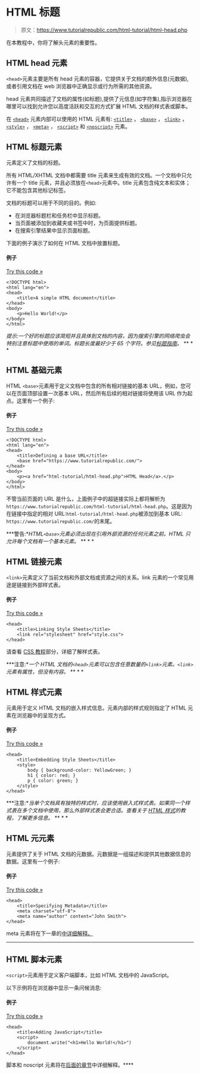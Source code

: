 # HTML 标题

> 原文：<https://www.tutorialrepublic.com/html-tutorial/html-head.php>

在本教程中，你将了解头元素的重要性。

## HTML head 元素

`<head>`元素主要是所有 head 元素的容器，它提供关于文档的额外信息(元数据),或者引用文档在 web 浏览器中正确显示或行为所需的其他资源。

head 元素共同描述了文档的属性(如标题),提供了元信息(如字符集),指示浏览器在哪里可以找到允许您以高度活跃和交互的方式扩展 HTML 文档的样式表或脚本。

在 [`<head>`](../html-reference/html-head-tag.php) 元素内部可以使用的 HTML 元素有: [`<title>`](../html-reference/html-title-tag.php) ， [`<base>`](../html-reference/html-base-tag.php) ， [`<link>`](../html-reference/html-link-tag.php) ， [`<style>`](../html-reference/html-style-tag.php) ， [`<meta>`](../html-reference/html-meta-tag.php) ， [`<script>`](../html-reference/html-script-tag.php) 和 [`<noscript>`](../html-reference/html-noscript-tag.php) 元素。

## HTML 标题元素

元素定义了文档的标题。

所有 HTML/XHTML 文档中都需要 title 元素来生成有效的文档。一个文档中只允许有一个 title 元素，并且必须放在`<head>`元素中。title 元素包含纯文本和实体；它不能包含其他标记标签。

文档的标题可以用于不同的目的。例如:

*   在浏览器标题栏和任务栏中显示标题。
*   当页面被添加到收藏夹或书签中时，为页面提供标题。
*   在搜索引擎结果中显示页面标题。

下面的例子演示了如何在 HTML 文档中放置标题。

#### 例子

[Try this code »](../codelab.php?topic=html&file=specify-a-title-for-the-document "Try this code using online Editor")

```
<!DOCTYPE html>
<html lang="en">
<head>
    <title>A simple HTML document</title>
</head>
<body>
    <p>Hello World!</p>
</body>
</html>
```

 *提示:一个好的标题应该简短并且具体到文档的内容，因为搜索引擎的网络爬虫会特别注意标题中使用的单词。标题长度最好少于 65 个字符。参见[标题指南](../faq/what-is-the-maximum-length-of-title-and-meta-description-tag.php)。*  ** * *

## HTML 基础元素

HTML `<base>`元素用于定义文档中包含的所有相对链接的基本 URL，例如，您可以在页面顶部设置一次基本 URL，然后所有后续的相对链接将使用该 URL 作为起点。这里有一个例子:

#### 例子

[Try this code »](../codelab.php?topic=html&file=setting-base-url-for-the-document "Try this code using online Editor")

```
<!DOCTYPE html>
<html lang="en">
<head>
    <title>Defining a base URL</title>
    <base href="https://www.tutorialrepublic.com/">
</head>
<body>
    <p><a href="html-tutorial/html-head.php">HTML Head</a>.</p>
</body>
</html>
```

不管当前页面的 URL 是什么，上面例子中的超链接实际上都将解析为`https://www.tutorialrepublic.com/html-tutorial/html-head.php`。这是因为在链接中指定的相对 URL:`html-tutorial/html-head.php`被添加到基本 URL: `https://www.tutorialrepublic.com/`的末尾。

 ***警告:**HTML`<base>`元素必须出现在引用外部资源的任何元素之前。HTML 只允许每个文档有一个基本元素。*  ** * *

## HTML 链接元素

`<link>`元素定义了当前文档和外部文档或资源之间的关系。link 元素的一个常见用途是链接到外部样式表。

#### 例子

[Try this code »](../codelab.php?topic=html&file=linking-style-sheet "Try this code using online Editor")

```
<head>
    <title>Linking Style Sheets</title>
    <link rel="stylesheet" href="style.css">
</head>
```

请查看 [CSS 教程](/css-tutorial/)部分，详细了解样式表。

 ***注意:**一个 HTML 文档的`<head>`元素可以包含任意数量的`<link>`元素。`<link>`元素有属性，但没有内容。*  ** * *

## HTML 样式元素

元素用于定义 HTML 文档的嵌入样式信息。元素内部的样式规则指定了 HTML 元素在浏览器中的呈现方式。

#### 例子

[Try this code »](../codelab.php?topic=html&file=embedding-style-sheet "Try this code using online Editor")

```
<head>
    <title>Embedding Style Sheets</title>
    <style>
        body { background-color: YellowGreen; }
        h1 { color: red; }
        p { color: green; }
    </style>
</head>
```

 ***注意:**当单个文档具有独特的样式时，应该使用嵌入式样式表。如果同一个样式表在多个文档中使用，那么外部样式表会更合适。查看关于 [HTML 样式](html-styles.php)的教程，了解更多信息。*  ** * *

## HTML 元元素

元素提供了关于 HTML 文档的元数据。元数据是一组描述和提供其他数据信息的数据。这里有一个例子:

#### 例子

[Try this code »](../codelab.php?topic=html&file=defining-metadata "Try this code using online Editor")

```
<head>
    <title>Specifying Metadata</title>
    <meta charset="utf-8">
    <meta name="author" content="John Smith">
</head>
```

meta 元素将在下一章的[中详细解释。](html-meta.php)

* * *

## HTML 脚本元素

`<script>`元素用于定义客户端脚本，比如 HTML 文档中的 JavaScript。

以下示例将在浏览器中显示一条问候消息:

#### 例子

[Try this code »](../codelab.php?topic=html&file=adding-javascript "Try this code using online Editor")

```
<head>
    <title>Adding JavaScript</title>
    <script>
        document.write("<h1>Hello World!</h1>") 
    </script>
</head>
```

脚本和 noscript 元素将在[后面的章节](html-scripts.php)中详细解释。****